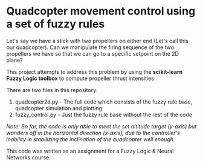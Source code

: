 # Quadcopter movement control using a set of fuzzy rules

Let's say we have a stick with two propellers on either end (Let's call this our quadcopter). Can we manipulate the firing sequence of the two propellers we have so that we can go to a specific setpoint on the 2D plane?

This project attempts to address this problem by using the **scikit-learn Fuzzy Logic toolbox** to compute propeller thrust intensities.

There are two files in this repository:
1. quadcopter2d.py - The full code which consists of the fuzzy rule base, quadcopter simulation and plotting
2. fuzzy_control.py - Just the fuzzy rule base without the rest of the code

*Note: So far, the code is only able to meet the set altitude target (y-axis) but wanders off in the horizontal direction (x-axis), due to the controller's inability in stabilizing the inclination of the quadcopter well enough.*

This code was written as an assignment for a Fuzzy Logic & Neural Networks course.
